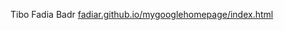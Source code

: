 Tibo
Fadia
Badr
[fadiar.github.io/mygooglehomepage/index.html](https://fadiar.github.io/mygooglehomepage/index.html)
